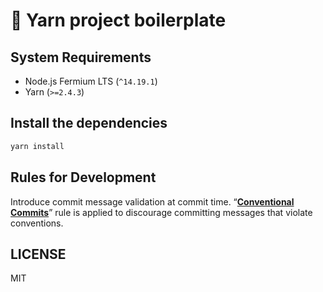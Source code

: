 # 📄 Yarn project boilerplate

## System Requirements

- Node.js Fermium LTS (`^14.19.1`)
- Yarn (`>=2.4.3`)

## Install the dependencies

```sh
yarn install
```

## Rules for Development

Introduce commit message validation at commit time.
“**[Conventional Commits](https://www.conventionalcommits.org/ja/)**”
rule is applied to discourage committing messages that violate conventions.

## LICENSE

MIT
